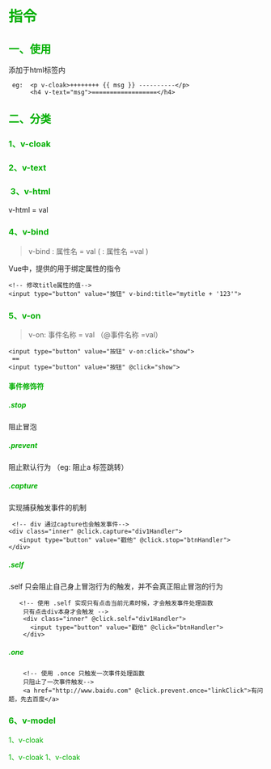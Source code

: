 # <font color=[[4caf50]] >指令</font>

## <font color=[[4caf50]]>一、使用</font>

添加于html标签内

```vue
 eg:  <p v-cloak>++++++++ {{ msg }} ----------</p>
	  <h4 v-text="msg">==================</h4>
```



## <font color=[[4caf50]]>二、分类</font>

### <font color=[[4caf50]]> 1、v-cloak</font>

### <font color=[[4caf50]]> 2、v-text</font>

### <font color=[[4caf50]]> 3、v-html</font>

v-html  = val

### <font color=[[4caf50]]> 4、v-bind </font> 

> v-bind : 属性名 = val  ( : 属性名 =val )

Vue中，提供的用于绑定属性的指令

```vue
<!-- 修改title属性的值-->
<input type="button" value="按钮" v-bind:title="mytitle + '123'">
```

### <font color=[[4caf50]]> 5、v-on</font>

>  v-on: 事件名称 = val （@事件名称 =val）

```vue
<input type="button" value="按钮" v-on:click="show">
 ==
<input type="button" value="按钮" @click="show">
```

#### <font color=[[4caf50]]>事件修饰符</font>

##### <font color=[[4caf50]]>.stop</font>   

阻止冒泡

##### <font color=[[4caf50]]>.prevent</font> 

阻止默认行为 （eg: 阻止a 标签跳转）

##### <font color=[[4caf50]]>.capture</font> 

实现捕获触发事件的机制

 ```vue
  <!-- div 通过capture也会触发事件-->
<div class="inner" @click.capture="div1Handler">
    <input type="button" value="戳他" @click.stop="btnHandler">
</div>
 ```

##### <font color=[[4caf50]]>.self</font>

.self 只会阻止自己身上冒泡行为的触发，并不会真正阻止冒泡的行为

```vue
   <!-- 使用 .self 实现只有点击当前元素时候，才会触发事件处理函数 
	只有点击div本身才会触发 -->
    <div class="inner" @click.self="div1Handler">
      <input type="button" value="戳他" @click="btnHandler">
    </div>
```

##### <font color=[[4caf50]]>.one</font>

```vue
    <!-- 使用 .once 只触发一次事件处理函数 
	只阻止了一次事件触发-->
    <a href="http://www.baidu.com" @click.prevent.once="linkClick">有问题，先去百度</a>
```



### <font color=[[4caf50]]> 6、v-model</font>

<font color=[[4caf50]]> 1、v-cloak</font>



<font color=[[4caf50]]> 1、v-cloak</font><font color=[[4caf50]]> 1、v-cloak</font>





